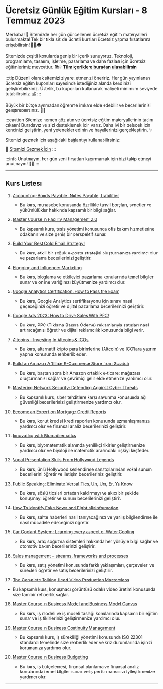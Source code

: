 # Ücretsiz Günlük Eğitim Kursları - 8 Temmuz 2023

Merhaba! 🌟 Sitemizde her gün güncellenen ücretsiz eğitim materyalleri bulunmakta! Tek bir tıkla siz de ücretli kursları ücretsiz yapma fırsatlarına erişebilirsin! 👨‍💻🎓

Sitemizde çeşitli konularda geniş bir içerik sunuyoruz. Teknoloji, programlama, tasarım, işletme, pazarlama ve daha fazlası için ücretsiz eğitimlerimiz mevcuttur. 📚💡 **[Tüm içeriklere buradan ulaşabilirsin](https://web3ogren.com/docs/category/bilgisayar-bilimleri)**

:::tip
Düzenli olarak sitemizi ziyaret etmenizi öneririz. Her gün yayınlanan ücretsiz eğitim kuponları sayesinde istediğiniz alanda kendinizi geliştirebilirsiniz. Üstelik, bu kuponları kullanarak maliyeti minimum seviyede tutabilirsiniz. 💰
:::

Büyük bir bütçe ayırmadan öğrenme imkanı elde edebilir ve becerilerinizi geliştirebilirsiniz. 🚀🌈

:::caution
Sitemize hemen göz atın ve ücretsiz eğitim materyallerinin tadını çıkarın! Buradayız ve sizi desteklemek için varız. Daha iyi bir gelecek için kendinizi geliştirin, yeni yetenekler edinin ve hayallerinizi gerçekleştirin. ✨

Sitemizi gezmek için aşağıdaki bağlantıyı kullanabilirsiniz:

🔗 [Sitemizi Gezmek İçin](https://web3ogren.com)
:::

:::info
Unutmayın, her gün yeni fırsatları kaçırmamak için bizi takip etmeyi unutmayın! 📅🔔
:::

--- 

## Kurs Listesi

1. [Accounting-Bonds Payable, Notes Payable, Liabilities](https://www.udemy.com/course/accounting-bonds-payable-notes-payable-liabilities/?couponCode=522FDC18361A5AAEE76E)
   - Bu kurs, muhasebe konusunda özellikle tahvil borçları, senetler ve yükümlülükler hakkında kapsamlı bir bilgi sağlar.

2. [Master Course in Facility Management 2.0](https://www.udemy.com/course/facility-management-office-maintenance-services/?couponCode=8ED9B8723E3B69B937EF)
   - Bu kapsamlı kurs, tesis yönetimi konusunda ofis bakım hizmetlerine odaklanır ve size geniş bir perspektif sunar.

3. [Build Your Best Cold Email Strategy!](https://www.udemy.com/course/cold-marketing-strategy/?couponCode=COLD607)
   - Bu kurs, etkili bir soğuk e-posta stratejisi oluşturmanıza yardımcı olur ve pazarlama becerilerinizi geliştirir.

4. [Blogging and Influencer Marketing](https://www.udemy.com/course/blogging-and-influencer-marketing/?couponCode=BLOGFREE607)
   - Bu kurs, bloglama ve etkileyici pazarlama konularında temel bilgiler sunar ve online varlığınızı büyütmenize yardımcı olur.

5. [Google Analytics Certification. How to Pass the Exam](https://www.udemy.com/course/google-analytics-certification-how-to-pass-the-exam/?couponCode=FREE607GAC)
   - Bu kurs, Google Analytics sertifikasyonu için sınavı nasıl geçeceğinizi öğretir ve dijital pazarlama becerilerinizi geliştirir.

6. [Google Ads 2023: How to Drive Sales With PPC!](https://www.udemy.com/course/google-ads-for-beginners-how-to-drive-sales-with-ppc/?couponCode=ADSFREE607)
   - Bu kurs, PPC (Tıklama Başına Ödeme) reklamlarıyla satışları nasıl artıracağınızı öğretir ve dijital reklamcılık konusunda bilgi verir.

7. [Altcoins – Investing In Altcoins & ICOs!](https://www.udemy.com/course/altcoins-investing-in-altcoins-icos/?couponCode=B8400C166F3B878AA930)
   - Bu kurs, alternatif kripto para birimlerine (Altcoin) ve ICO'lara yatırım yapma konusunda rehberlik eder.

8. [Build an Amazon Affiliate E-Commerce Store from Scratch](https://www.udemy.com/course/build-an-amazon-affiliate-e-commerce-store-from-scratch/?couponCode=YOUACCEL87707)
   - Bu kurs, baştan sona bir Amazon ortaklık e-ticaret mağazası oluşturmanızı sağlar ve çevrimiçi gelir elde etmenize yardımcı olur.

9. [Mastering Network Security: Defending Against Cyber Threats](https://www.udemy.com/course/master-network-security/?couponCode=NET_SEC_2023_TOP)
   - Bu kapsamlı kurs, siber tehditlere karşı savunma konusunda ağ güvenliği becerilerinizi geliştirmenize yardımcı olur.

10. [Become an Expert on Mortgage Credit Reports](https://www.udemy.com/course/become-an-expert-on-mortgage-credit-reports/?couponCode=JULYFREE)
    - Bu kurs, konut kredisi kredi raporları konusunda uzmanlaşmanıza yardımcı olur ve finansal analiz becerilerinizi geliştirir.

11. [Innovating with Biomathematics](https://www.udemy.com/course/innovating-with-biomathematics/?couponCode=1BE0839D05AC733BE009)
    - Bu kurs, biyomatematik alanında yenilikçi fikirler geliştirmenize yardımcı olur ve biyoloji ile matematik arasındaki ilişkiyi keşfeder.

12. [Vocal Presentation Skills From Hollywood Legends](https://www.udemy.com/course/vocal-presentation-skills-from-broadcasters-hollywood-legends/?couponCode=VPSFHLEXPJUL112023)
    - Bu kurs, ünlü Hollywood seslendirme sanatçılarından vokal sunum becerilerini öğretir ve iletişim becerilerinizi geliştirir.

13. [Public Speaking: Eliminate Verbal Tics, Uh, Um, Er, Ya Know](https://www.udemy.com/course/speech-therapy-eliminate-verbal-tics-uh-um-er-ya-know/?couponCode=861B79F2A1C232F40176)
    - Bu kurs, sözlü ticsleri ortadan kaldırmayı ve akıcı bir şekilde konuşmayı öğretir ve sunum becerilerinizi geliştirir.

14. [How To Identify Fake News and Fight Misinformation](https://www.udemy.com/course/how-to-identify-fake-news-and-fight-misinformation/?couponCode=JULY2023)
    - Bu kurs, sahte haberleri nasıl tanıyacağınızı ve yanlış bilgilendirme ile nasıl mücadele edeceğinizi öğretir.

15. [Car Coolant System: Learning every aspect of Water Cooling](https://www.udemy.com/course/car-coolant-system-learning-every-aspect-of-water-cooling/?couponCode=CAR_REPAIR_2023)
    - Bu kurs, araç soğutma sistemleri hakkında her yönüyle bilgi sağlar ve otomotiv bakım becerilerinizi geliştirir.

16. [Sales management – streams, frameworks and processes](https://www.udemy.com/course/sales-management-streams-frameworks-and-processes/?couponCode=07B7F57D4557CEC16397)
    - Bu kurs, satış yönetimi konusunda farklı yaklaşımları, çerçeveleri ve süreçleri öğretir ve satış becerilerinizi geliştirir.

17. [The Complete Talking Head Video Production Masterclass](https://www.udemy.com/course/the-complete-talking-head-video-production-masterclass/?couponCode=8FD58BDBE16038C31FF1)
   - Bu kapsamlı kurs, konuşmacı görüntüsü odaklı video üretimi konusunda size tam bir rehberlik sağlar.

18. [Master Course in Business Model and Business Model Canvas](https://www.udemy.com/course/business-model-business-model-canvas-business-growth-innovation/?couponCode=6E407BF6E4C540C92FC2)
    - Bu kurs, iş modeli ve iş modeli taslağı konularında kapsamlı bir eğitim sunar ve iş fikirlerinizi geliştirmenize yardımcı olur.

19. [Master Course in Business Continuity Management](https://www.udemy.com/course/business-continuity-management-iso-22301-bcms-bcp/?couponCode=A1E6185B6EF6B8357DCC)
    - Bu kapsamlı kurs, iş sürekliliği yönetimi konusunda ISO 22301 standardı temelinde size rehberlik eder ve kriz durumlarında işinizi korumanıza yardımcı olur.

20. [Master Course in Business Budgeting](https://www.udemy.com/course/business-budgeting-financial-planning-financial-analysis/?couponCode=ECC59A0730277A610F40)
    - Bu kurs, iş bütçelemesi, finansal planlama ve finansal analiz konularında temel bilgiler sunar ve iş performansınızı iyileştirmenize yardımcı olur.

---